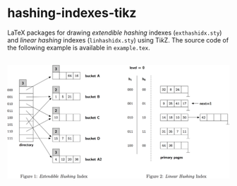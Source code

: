 # hashing-indexes-tikz

LaTeX packages for drawing *extendible hashing* indexes (`exthashidx.sty`) and *linear hashing* indexes (`linhashidx.sty`) using Ti*k*Z.
The source code of the following example is available in `example.tex`.<br><br>

![Example](example.png)

